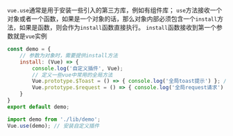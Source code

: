 `vue.use`通常是用于安装一些引入的第三方库，例如有组件库；
`use`方法接收一个对象或者一个函数，如果是一个对象的话，那么对象内部必须包含一个`install`方法，如果是函数，则会作为`install`函数直接执行。
`install`函数接收到第一个参数就是`vue`实例

```javascript
const demo = {
	// 参数为对象时，需要提供install方法
	install: (Vue) => {
		console.log('自定义插件', Vue);
		// 定义一些vue中常用的全局方法
		Vue.prototype.$Toast = () => { console.log('全局toast提示') }; // toast提示,通过this.$Toast调用
		Vue.prototype.$request = () => { console.log('全局request请求') }; // request请求,通过this.$request调用
	}
}
export default demo;

import demo from './lib/demo';
Vue.use(demo); // 安装自定义插件
```

